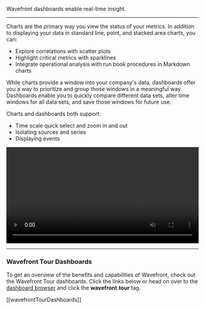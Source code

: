 <div class="container-fluid">
<div class="row">
<p class="lead">Wavefront dashboards enable real-time insight.</p>
<hr/>
</div>
<div class="row">
<div class="col-sm-12 col-md-6">
<p>Charts are the primary way you view the status of your metrics. In addition to displaying your data in standard line, point, and stacked area charts, you can:</p>
<ul>
<li>Explore correlations with scatter plots</li>
<li>Highlight critical metrics with sparklines</li>
<li>Integrate operational analysis with run book procedures in Markdown charts</li>
</ul>

<p>While charts provide a window into your company's data, dashboards offer you a way to prioritize and group those windows in a meaningful way. Dashboards enable you to quickly compare different data sets, alter time windows for all data sets, and save those windows for future use.</p>

<p>Charts and dashboards both support:</p>
<ul>
<li>Time scale quick select and zoom in and out</li>
<li>Isolating sources and series</li>
<li>Displaying events</li>
</ul>

</div>
<div class="col-sm-12 col-md-6"> 
<div class="well">   
<video width="100%" controls autoplay><source src="images/onboarding-dashboards.mp4" type="video/mp4">Your browser does not support HTML5 video.</video>
</div>
</div>
</div>
</div>

<hr/>

### Wavefront Tour Dashboards

To get an overview of the benefits and capabilities of Wavefront, check out the Wavefront Tour dashboards. Click the links below or head on over to the [dashboard browser](/dashboards) and click the **wavefront.tour** tag.

[[wavefrontTourDashboards]]

